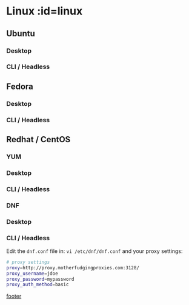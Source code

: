 # <i class="i-linux"></i> Linux :id=linux

## Ubuntu

<!-- tabs:start -->

### **Desktop**

### **CLI / Headless**

<!-- tabs:end -->

## Fedora

<!-- tabs:start -->

### **Desktop**

### **CLI / Headless**

<!-- tabs:end -->

## Redhat / CentOS

### YUM

<!-- tabs:start -->

### **Desktop**

### **CLI / Headless**

<!-- tabs:end -->

### DNF

<!-- tabs:start -->

### **Desktop**

### **CLI / Headless**

Edit the `dnf.conf` file in: `vi /etc/dnf/dnf.conf` and your proxy settings:

```sh
# proxy settings
proxy=http://proxy.motherfudgingproxies.com:3128/
proxy_username=jdoe
proxy_password=mypassword
proxy_auth_method=basic
```

<!-- tabs:end -->

[footer](../site/footer.md ':include')
